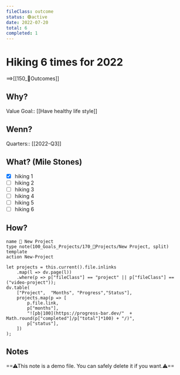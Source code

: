 ```yaml
---
fileClass: outcome  
status: 🟢active
date: 2022-07-20  
total: 6
completed: 1
---
```


# Hiking 6 times for 2022
==>[[150_🎯Outcomes]]

## Why?
Value Goal:: [[Have healthy life style]]

## Wenn?
Quarters:: [[2022-Q3]]  

## What? (Mile Stones)
- [x] hiking 1
- [ ] hiking 2
- [ ] hiking 3
- [ ] hiking 4
- [ ] hiking 5
- [ ] hiking 6

## How?
```button
name 💎 New Project
type note(100_Goals_Projects/170_💎Projects/New Project, split) template
action New-Project
```
```dataviewjs
let projects = this.current().file.inlinks
	.map(l => dv.page(l))
    .where(p => p["fileClass"] == "project" || p["fileClass"] == ("video-project"));
dv.table(
    ["Project",  "Months", "Progress","Status"],
    projects.map(p => [
        p.file.link,
        p["months"],
        "![pb|100](https://progress-bar.dev/"  + Math.round(p["completed"]/p["total"]*100) + "/)",
        p["status"],
    ])
);
```

## Notes
==⚠This note is a demo file. You can safely delete it if you want.⚠==